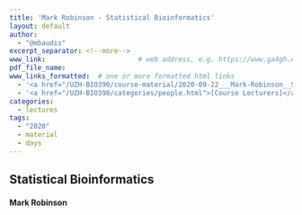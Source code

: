 ```yaml
---
title: 'Mark Robinson - Statistical Bioinformatics'
layout: default
author:
  - "@mbaudis"
excerpt_separator: <!--more-->
www_link: 						# web address, e.g. https://www.ga4gh.org; auto-linked
pdf_file_name:
www_links_formatted:  # one or more formatted html links
  - '<a href="/UZH-BIO390/course-material/2020-09-22___Mark-Robinson__Statistics-Bioinformatics__UZH-BIO390-HS20-lecture-02" target="_blank">[lecture slides]</a>'
  - '<a href="/UZH-BIO390/categories/people.html">[Course Lecturers]</a>'
categories:
  - lectures
tags:
  - "2020"
  - material
  - days
---
```


## Statistical Bioinformatics
#### Mark Robinson

<!--more-->
